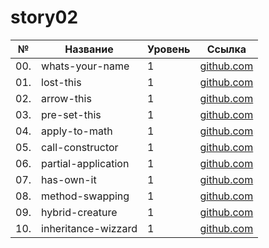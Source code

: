 # story02

| №   | Название            | Уровень | Ссылка                              |
| --- | ------------------- | ------- | ----------------------------------- |
| 00. | whats-your-name     | 1       | [github.com](./whats-your-name)     |
| 01. | lost-this           | 1       | [github.com](./lost-this)           |
| 02. | arrow-this          | 1       | [github.com](./arrow-this)          |
| 03. | pre-set-this        | 1       | [github.com](./pre-set-this)        |
| 04. | apply-to-math       | 1       | [github.com](./apply-to-math)       |
| 05. | call-constructor    | 1       | [github.com](./call-constructor)    |
| 06. | partial-application | 1       | [github.com](./partial-application) |
| 07. | has-own-it          | 1       | [github.com](./has-own-it)          |
| 08. | method-swapping     | 1       | [github.com](./method-swapping)     |
| 09. | hybrid-creature     | 1       | [github.com](./hybrid-creature)     |
| 10. | inheritance-wizzard | 1       | [github.com](./inheritance-wizzard) |

